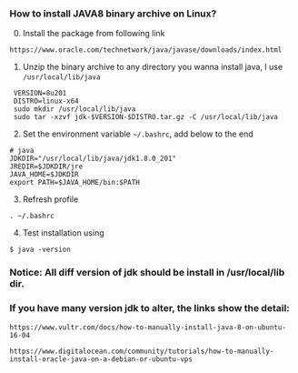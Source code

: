 ### How to install JAVA8 binary archive on Linux?

0. Install the package from following link

```
https://www.oracle.com/technetwork/java/javase/downloads/index.html
```

1. Unzip the binary archive to any directory you wanna install java, I use `/usr/local/lib/java`

 ```
  VERSION=8u201
  DISTRO=linux-x64
  sudo mkdir /usr/local/lib/java
  sudo tar -xzvf jdk-$VERSION-$DISTRO.tar.gz -C /usr/local/lib/java 
 ```

2. Set the environment variable `~/.bashrc`, add below to the end

 ```
 # java
 JDKDIR="/usr/local/lib/java/jdk1.8.0_201"
 JREDIR=$JDKDIR/jre
 JAVA_HOME=$JDKDIR
 export PATH=$JAVA_HOME/bin:$PATH
 ```
3. Refresh profile

```
. ~/.bashrc
```

4. Test installation using

 `$ java -version`

### Notice: All diff version of jdk should be install in /usr/local/lib dir.

### If you have many version jdk to alter, the links show the detail:

```
https://www.vultr.com/docs/how-to-manually-install-java-8-on-ubuntu-16-04
```
```
https://www.digitalocean.com/community/tutorials/how-to-manually-install-oracle-java-on-a-debian-or-ubuntu-vps
```
